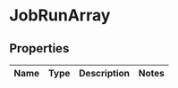 # JobRunArray

## Properties
Name | Type | Description | Notes
------------ | ------------- | ------------- | -------------
